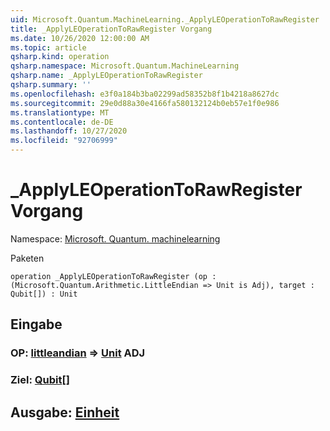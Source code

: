 ```yaml
---
uid: Microsoft.Quantum.MachineLearning._ApplyLEOperationToRawRegister
title: _ApplyLEOperationToRawRegister Vorgang
ms.date: 10/26/2020 12:00:00 AM
ms.topic: article
qsharp.kind: operation
qsharp.namespace: Microsoft.Quantum.MachineLearning
qsharp.name: _ApplyLEOperationToRawRegister
qsharp.summary: ''
ms.openlocfilehash: e3f0a184b3ba02299ad58352b8f1b4218a8627dc
ms.sourcegitcommit: 29e0d88a30e4166fa580132124b0eb57e1f0e986
ms.translationtype: MT
ms.contentlocale: de-DE
ms.lasthandoff: 10/27/2020
ms.locfileid: "92706999"
---
```

# <a name="_applyleoperationtorawregister-operation"></a>_ApplyLEOperationToRawRegister Vorgang

Namespace: [Microsoft. Quantum. machinelearning](xref:Microsoft.Quantum.MachineLearning)

Paketen [](https://nuget.org/packages/)




```qsharp
operation _ApplyLEOperationToRawRegister (op : (Microsoft.Quantum.Arithmetic.LittleEndian => Unit is Adj), target : Qubit[]) : Unit
```


## <a name="input"></a>Eingabe

### <a name="op--littleendian--unit-adj"></a>OP: [littleandian](xref:Microsoft.Quantum.Arithmetic.LittleEndian) => [Unit](xref:microsoft.quantum.lang-ref.unit) ADJ




### <a name="target--qubit"></a>Ziel: [Qubit](xref:microsoft.quantum.lang-ref.qubit)[]





## <a name="output--unit"></a>Ausgabe: [Einheit](xref:microsoft.quantum.lang-ref.unit)

